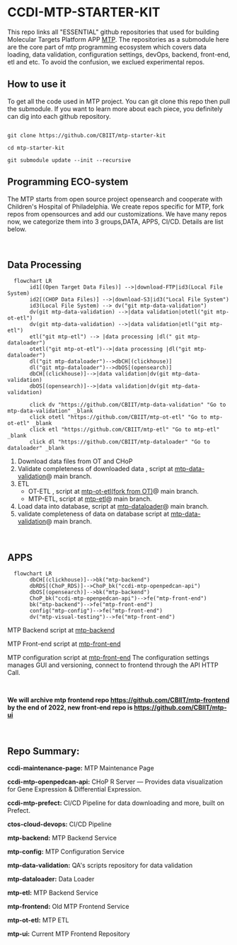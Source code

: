 # CCDI-MTP-STARTER-KIT

This repo links all "ESSENTIAL" github repositories that used for building Molecular Targets Platform APP [MTP](https://moleculartargets.ccdi.cancer.gov/). 
The repositories as a submodule here are the core part of mtp programming ecosystem which covers data loading, data validation, configuration settings, devOps, backend, front-end, etl and etc. 
To avoid the confusion, we exclued experimental repos. 
<br>


## How to use it

To get all the code used in MTP project.  You can git clone this repo then pull the submodule.
If you want to learn more about each piece, you definitely can dig into each github repository.

```

git clone https://github.com/CBIIT/mtp-starter-kit

cd mtp-starter-kit

git submodule update --init --recursive

```



## Programming ECO-system

The MTP starts from open source project opensearch and cooperate with Children's Hospital of Philadelphia. We create repos specific for MTP, fork repos from opensources and add our customizations. We have many repos now, we categorize them into 3 groups,DATA, APPS, CI/CD. Details are list below. 

<br>


## Data Processing


```mermaid
  flowchart LR
       id1[(Open Target Data Files)] -->|download-FTP|id3(Local File System)
       id2[(CHOP Data Files)] -->|download-S3|id3("Local File System")
       id3(Local File System) --> dv("git mtp-data-validation")
       dv(git mtp-data-validation) -->|data validation|otetl("git mtp-ot-etl")
       dv(git mtp-data-validation) -->|data validation|etl("git mtp-etl")
       etl("git mtp-etl") --> |data processing |dl(" git mtp-dataloader")
       otetl("git mtp-ot-etl")-->|data processing |dl("git mtp-dataloader")
       dl("git mtp-dataloader")-->dbCH[(clickhouse)]
       dl("git mtp-dataloader")-->dbOS[(opensearch)]
       dbCH[(clickhouse)]-->|data validation|dv(git mtp-data-validation)
       dbOS[(opensearch)]-->|data validation|dv(git mtp-data-validation)
       
       click dv "https://github.com/CBIIT/mtp-data-validation" "Go to mtp-data-validation" _blank
       click otetl "https://github.com/CBIIT/mtp-ot-etl" "Go to mtp-ot-etl" _blank
       click etl "https://github.com/CBIIT/mtp-etl" "Go to mtp-etl" _blank
       click dl "https://github.com/CBIIT/mtp-dataloader" "Go to dataloader" _blank

```

1. Download data files from OT and CHoP
2. Validate completeness of downloaded data , script at [mtp-data-validation](https://github.com/CBIIT/mtp-data-validation)@ main branch.
3. ETL
   * OT-ETL , script at [mtp-ot-etl(fork from OT)](https://github.com/CBIIT/mtp-ot-etl)@ main branch.
   * MTP-ETL, script at [mtp-etl](https://github.com/CBIIT/mtp-etl)@ main branch.
5. Load data into database, script at [mtp-dataloader](https://github.com/CBIIT/mtp-dataloader)@ main branch.
6. validate completeness of data on database script at [mtp-data-validation](https://github.com/CBIIT/mtp-data-validation)@ main branch.



<br>




## APPS

```mermaid
  flowchart LR
       dbCH[(clickhouse)]-->bk("mtp-backend")
       dbRDS[(ChoP_RDS)]-->ChoP_bk("ccdi-mtp-openpedcan-api")
       dbOS[(opensearch)]-->bk("mtp-backend")
       ChoP_bk("ccdi-mtp-openpedcan-api")-->fe("mtp-front-end")
       bk("mtp-backend")-->fe("mtp-front-end")
       config("mtp-config")-->fe("mtp-front-end")
       dv("mtp-visual-testing")-->fe("mtp-front-end")

```

MTP Backend script at [mtp-backend](https://github.com/CBIIT/mtp-backend)

MTP Front-end script at [mtp-front-end](https://github.com/CBIIT/mtp-frontend)

MTP configuration script at  [mtp-front-end](https://github.com/CBIIT/mtp-config)
The configuration settings manages GUI and versioning, connect to frontend through the API HTTP Call. 

<br>


**We will archive mtp frontend repo https://github.com/CBIIT/mtp-frontend by the end of 2022, new front-end repo is https://github.com/CBIIT/mtp-ui**


<br>

## Repo Summary:

<b>ccdi-maintenance-page:</b> MTP Maintenance Page

<b>ccdi-mtp-openpedcan-api:</b> CHoP R Server — Provides data visualization for Gene Expression & Differential Expression.

<b>ccdi-mtp-prefect:</b> CI/CD Pipeline for data downloading and more, built on Prefect.

<b>ctos-cloud-devops:</b> CI/CD Pipeline

<b>mtp-backend:</b> MTP Backend Service 

<b>mtp-config:</b> MTP Configuration Service

<b>mtp-data-validation:</b> QA's scripts repository for data validation

<b>mtp-dataloader:</b> Data Loader

<b>mtp-etl:</b> MTP Backend Service

<b>mtp-frontend:</b> Old MTP Frontend Service

<b>mtp-ot-etl:</b> MTP ETL

<b>mtp-ui:</b> Current MTP Frontend Repository


